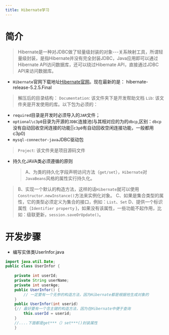 ```yaml
---
title: Hibernate学习
---
```


# 简介
> Hibernate是一种对JDBC做了轻量级封装的对象---关系映射工具，所谓轻量级封装，是指Hibernate并没有完全封装JDBC，Java应用即可以通过Hibernate API访问数据库，还可以绕过Hibernate API，直接通过JDBC API来访问数据库。

- `Hibernate`官网下载地址[Hibernate官网](http://www.hibernate.org)。现在最新的是： hibernate-release-5.2.5.Final
 > 解压后的目录结构：
 > `Documentation`: 该文件夹下是开发帮助文档
 > `Lib`: 该文件夹是开发使用的库。以下包为必须的：
 - `required`目录是开发时必须导入的`JAR`文件；
 - `optional\c3p0`目录为开源的`JDBC`连接池(与其相对应的为的`dbcp`,区别：`dbcp`没有自动回收空闲连接的功能||`c3p0`有自动回收空闲连接功能，一般都用c3p0)
 -  `mysql-connector-java`JDBC驱动包
  > `Project`: 该文件夹是项目源码文件
- 持久化JAVA类必须遵循的原则
  > A、为类的持久化字段声明访问方法（`get/set`），`Hibernate`对`JavaBeans`风格的属性实行持久化。
 > B、实现一个默认的构造方法，这样的话`Hibernate`就可以使用`Constructor.newInstance()`方法来实例化对象。
 > C、如果是集合类型的属性，它的类型必须定义为集合的接口，例如：`List`、`Set`
 > D、提供一个标识属性（`Identifier property` )，如果没有该属性，一些功能不起作用，比如：级联更新，`session.saveOrUpdate()`。
 
# 开发步骤
* 编写实体类UserInfor.java
``` java
import java.util.Date;
public class UserInfor {
   
    private int userId;
    private String userName;
    private int userAge;
    public UserInfor() {
        // 一定要有一个无参的构造方法，因为Hibernate都是根据他生成对象的
    }
    public UserInfor(int userid)
    {// 最好要有一个含主键的构造方法，因为在Hibernate中便于查询
        this.userId = userid;
    }
    //....下面都是get***（）set***()封装属性
    }
```

